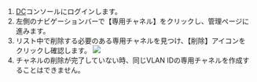 1. [DC](https://console.cloud.tencent.com/vpc/dcConn)コンソールにログインします。
2. 左側のナビゲーションバーで【専用チャネル】をクリックし、管理ページに進みます。
3. リスト中で削除する必要のある専用チャネルを見つけ、【削除】アイコンをクリックし確認します。
 ![](https://main.qcloudimg.com/raw/1fe9a417e0717d7558561cd2aad3798c.png)
4. チャネルの削除が完了していない時、同じVLAN IDの専用チャネルを作成することはできません。 

